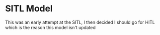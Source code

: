 # SITL Model
This was an early attempt at the SITL, I then decided I should go for HITL which is the reason this model isn't updated
